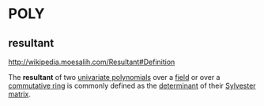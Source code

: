 # POLY



## resultant

http://wikipedia.moesalih.com/Resultant#Definition

The **resultant** of two [univariate polynomials](http://wikipedia.moesalih.com/wiki/Univariate_polynomial) over a [field](http://wikipedia.moesalih.com/wiki/Field_(mathematics)) or over a [commutative ring](http://wikipedia.moesalih.com/wiki/Commutative_ring) is commonly defined as the [determinant](http://wikipedia.moesalih.com/wiki/Determinant) of their [Sylvester matrix](http://wikipedia.moesalih.com/wiki/Sylvester_matrix). 

